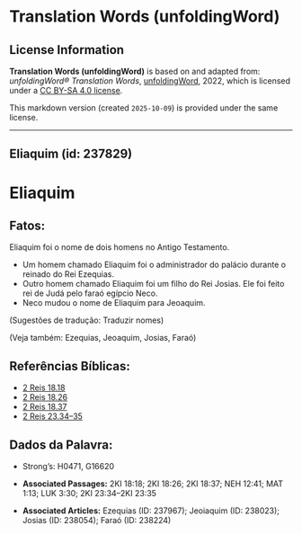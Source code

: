 # Translation Words (unfoldingWord)

## License Information

**Translation Words (unfoldingWord)** is based on and adapted from: _unfoldingWord® Translation Words_, [unfoldingWord](https://unfoldingword.org/utw), 2022, which is licensed under a [CC BY-SA 4.0 license](https://creativecommons.org/licenses/by-sa/4.0/legalcode.en).

This markdown version (created `2025-10-09`) is provided under the same license.



--------------------------------

## Eliaquim (id: 237829)

Eliaquim
========

Fatos:
------

Eliaquim foi o nome de dois homens no Antigo Testamento.

* Um homem chamado Eliaquim foi o administrador do palácio durante o reinado do Rei Ezequias.
* Outro homem chamado Eliaquim foi um filho do Rei Josias. Ele foi feito rei de Judá pelo faraó egípcio Neco.
* Neco mudou o nome de Eliaquim para Jeoaquim.

(Sugestões de tradução: Traduzir nomes)

(Veja também: Ezequias, Jeoaquim, Josias, Faraó)

Referências Bíblicas:
---------------------

* [2 Reis 18\.18](https://ref.ly/2Kgs18:18)
* [2 Reis 18\.26](https://ref.ly/2Kgs18:26)
* [2 Reis 18\.37](https://ref.ly/2Kgs18:37)
* [2 Reis 23\.34–35](https://ref.ly/2Kgs23:34-2Kgs23:35)

Dados da Palavra:
-----------------

* Strong’s: H0471, G16620

* **Associated Passages:** 2KI 18:18; 2KI 18:26; 2KI 18:37; NEH 12:41; MAT 1:13; LUK 3:30; 2KI 23:34–2KI 23:35
* **Associated Articles:** Ezequias (ID: 237967); Jeoiaquim (ID: 238023); Josias (ID: 238054); Faraó (ID: 238224)

